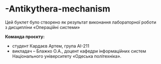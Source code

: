 # -Antikythera-mechanism
Цей буклет було створено як результат виконання лабораторної роботи з дисципліни «Операційні системи»

**Команда  проєкту:**
+ студент Кардаєв Артем,  група АІ-211
+ викладач – Блажко О.А., доцент кафедри інформаційних систем Національного університету «Одеська політехніка».
